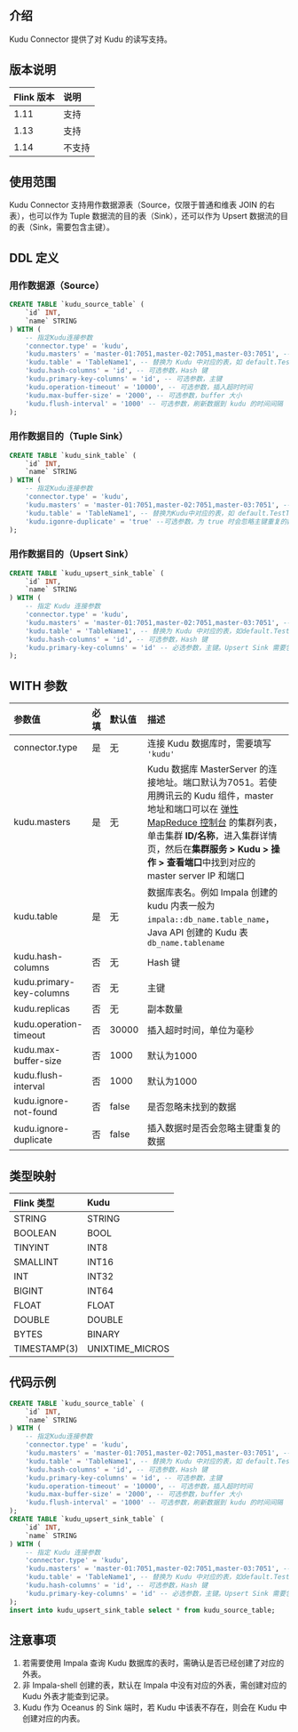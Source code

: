 ## 介绍
Kudu Connector 提供了对 Kudu 的读写支持。

## 版本说明

| Flink 版本 | 说明 |
| :-------- | :--- |
| 1.11      | 支持 |
| 1.13      | 支持 |
| 1.14      | 不支持 |

## 使用范围
Kudu Connector 支持用作数据源表（Source，仅限于普通和维表 JOIN 的右表），也可以作为 Tuple 数据流的目的表（Sink），还可以作为 Upsert 数据流的目的表（Sink，需要包含主键）。

## DDL 定义
### 用作数据源（Source）
```sql
CREATE TABLE `kudu_source_table` (
	`id` INT,
	`name` STRING
) WITH (
	-- 指定Kudu连接参数
	'connector.type' = 'kudu',
	'kudu.masters' = 'master-01:7051,master-02:7051,master-03:7051', -- 连接地址
	'kudu.table' = 'TableName1', -- 替换为 Kudu 中对应的表，如 default.TestTable1
	'kudu.hash-columns' = 'id', -- 可选参数，Hash 键
	'kudu.primary-key-columns' = 'id', -- 可选参数，主键
	'kudu.operation-timeout' = '10000', -- 可选参数，插入超时时间
	'kudu.max-buffer-size' = '2000', -- 可选参数，buffer 大小
	'kudu.flush-interval' = '1000' -- 可选参数，刷新数据到 kudu 的时间间隔
);
```

### 用作数据目的（Tuple Sink）
```sql
CREATE TABLE `kudu_sink_table` (
	`id` INT,
	`name` STRING
) WITH (
	-- 指定Kudu连接参数
	'connector.type' = 'kudu',
	'kudu.masters' = 'master-01:7051,master-02:7051,master-03:7051', -- 连接地址
	'kudu.table' = 'TableName1', -- 替换为Kudu中对应的表，如 default.TestTable1
	'kudu.igonre-duplicate' = 'true' --可选参数，为 true 时会忽略主键重复的数据
);
```

### 用作数据目的（Upsert Sink）

```sql
CREATE TABLE `kudu_upsert_sink_table` (
	`id` INT,
	`name` STRING
) WITH (
	-- 指定 Kudu 连接参数
	'connector.type' = 'kudu',
	'kudu.masters' = 'master-01:7051,master-02:7051,master-03:7051', -- 连接地址
	'kudu.table' = 'TableName1', -- 替换为 Kudu 中对应的表，如default.TestTable1
	'kudu.hash-columns' = 'id', -- 可选参数，Hash 键
	'kudu.primary-key-columns' = 'id' -- 必选参数，主键。Upsert Sink 需要包含主键。
);
```

## WITH 参数

| 参数值                   | 必填 | 默认值 | 描述                                                         |
| :----------------------- | :--- | :----- | :----------------------------------------------------------- |
| connector.type           | 是   | 无     | 连接 Kudu 数据库时，需要填写 `'kudu'`                        |
| kudu.masters             | 是   | 无     | Kudu 数据库 MasterServer 的连接地址。端口默认为7051。若使用腾讯云的 Kudu 组件，master 地址和端口可以在 [弹性 MapReduce 控制台](https://console.cloud.tencent.com/emr) 的集群列表，单击集群 **ID/名称**，进入集群详情页，然后在**集群服务 > Kudu > 操作 > 查看端口**中找到对应的 master server IP 和端口 |
| kudu.table               | 是   | 无     | 数据库表名。例如 Impala 创建的 kudu 内表一般为 `impala::db_name.table_name`，Java API 创建的 Kudu 表 `db_name.tablename` |
| kudu.hash-columns        | 否   | 无     | Hash 键                                                      |
| kudu.primary-key-columns | 否   | 无     | 主键                                                         |
| kudu.replicas            | 否   | 无     | 副本数量                                                     |
| kudu.operation-timeout   | 否   | 30000  | 插入超时时间，单位为毫秒                                     |
| kudu.max-buffer-size     | 否   | 1000   | 默认为1000                                                   |
| kudu.flush-interval      | 否   | 1000   | 默认为1000                                                   |
| kudu.ignore-not-found    | 否   | false  | 是否忽略未找到的数据                                         |
| kudu.ignore-duplicate    | 否   | false  | 插入数据时是否会忽略主键重复的数据                           |

## 类型映射

| Flink 类型   | Kudu            |
| :----------- | :-------------- |
| STRING       | STRING          |
| BOOLEAN      | BOOL            |
| TINYINT      | INT8            |
| SMALLINT     | INT16           |
| INT          | INT32           |
| BIGINT       | INT64           |
| FLOAT        | FLOAT           |
| DOUBLE       | DOUBLE          |
| BYTES        | BINARY          |
| TIMESTAMP(3) | UNIXTIME_MICROS |

## 代码示例

```sql
CREATE TABLE `kudu_source_table` (
	`id` INT,
	`name` STRING
) WITH (
	-- 指定Kudu连接参数
	'connector.type' = 'kudu',
	'kudu.masters' = 'master-01:7051,master-02:7051,master-03:7051', -- 连接地址
	'kudu.table' = 'TableName1', -- 替换为 Kudu 中对应的表，如 default.TestTable1
	'kudu.hash-columns' = 'id', -- 可选参数，Hash 键
	'kudu.primary-key-columns' = 'id', -- 可选参数，主键
	'kudu.operation-timeout' = '10000', -- 可选参数，插入超时时间
	'kudu.max-buffer-size' = '2000', -- 可选参数，buffer 大小
	'kudu.flush-interval' = '1000' -- 可选参数，刷新数据到 kudu 的时间间隔
);
CREATE TABLE `kudu_upsert_sink_table` (
	`id` INT,
	`name` STRING
) WITH (
	-- 指定 Kudu 连接参数
	'connector.type' = 'kudu',
	'kudu.masters' = 'master-01:7051,master-02:7051,master-03:7051', -- 连接地址
	'kudu.table' = 'TableName1', -- 替换为 Kudu 中对应的表，如default.TestTable1
	'kudu.hash-columns' = 'id', -- 可选参数，Hash 键
	'kudu.primary-key-columns' = 'id' -- 必选参数，主键。Upsert Sink 需要包含主键。
);
insert into kudu_upsert_sink_table select * from kudu_source_table;
```

## 注意事项

1. 若需要使用 Impala 查询 Kudu 数据库的表时，需确认是否已经创建了对应的外表。
2. 非 Impala-shell 创建的表，默认在 Impala 中没有对应的外表，需创建对应的 Kudu 外表才能查到记录。
3. Kudu 作为 Oceanus 的 Sink 端时，若 Kudu 中该表不存在，则会在 Kudu 中创建对应的内表。
